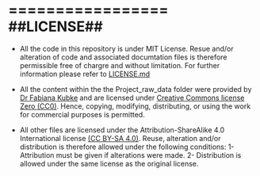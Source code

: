 =================
##LICENSE##
=================
* All the code in this repository is under MIT License. Resue and/or alteration of code and associated documtation files is therefore permissible free of chargre and without limitation. For further information please refer to [LICENSE.md](https://github.com/Adamthe1st/Adamthe1st-green-cortex/blob/master/LICENSE.md)    

* All the content within the the Project_raw_data folder were provided by [Dr Fabiana Kubke](https://unidirectory.auckland.ac.nz/profile/f-kubke) and are licensed under [Creative Commons license Zero (CC0)](https://creativecommons.org/publicdomain/zero/1.0/). Hence, copying, modifying, distributing, or using the work for commercial purposes is permitted. 

* All other files are licensed under the Attribution-ShareAlike 4.0 International license [(CC BY-SA 4.0)](https://creativecommons.org/licenses/by-sa/4.0/). Reuse, alteration and/or distribution is therefore allowed under the following conditions: 1- Attribution must be given if alterations were made.                                                                         2- Distribution is allowed under the same license as the original license.         
